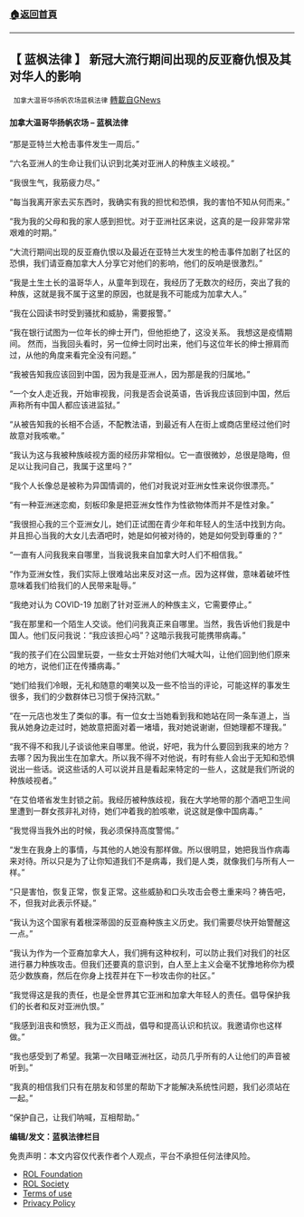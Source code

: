 ###  [:house:返回首頁](https://github.com/ourhimalayas/txt)
---


## 【 蓝枫法律 】 新冠大流行期间出现的反亚裔仇恨及其对华人的影响
` 加拿大温哥华扬帆农场蓝枫法律` [轉載自GNews](https://gnews.org/zh-hans/2332433/)

#### **加拿大温哥华扬帆农场 – 蓝枫法律**

“那是亚特兰大枪击事件发生一周后。”

“六名亚洲人的生命让我们认识到北美对亚洲人的种族主义岐视。”

“我很生气，我筋疲力尽。”

“每当我离开家去买东西时，我确实有我的担忧和恐惧，我的害怕不知从何而来。”

“我为我的父母和我的家人感到担忧。对于亚洲社区来说，这真的是一段非常非常艰难的时期。”

“大流行期间出现的反亚裔仇恨以及最近在亚特兰大发生的枪击事件加剧了社区的恐惧，我们请亚裔加拿大人分享它对他们的影响，他们的反响是很激烈。”

“我是土生土长的温哥华人，从童年到现在，我经历了无数次的经历，突出了我的种族，这就是我不属于这里的原因，也就是我不可能成为加拿大人。”

“我在公园读书时受到骚扰和威胁，需要报警。”

“我在银行试图为一位年长的绅士开门，但他拒绝了，这没关系。 我想这是疫情期间。 然而，当我回头看时，另一位绅士同时出来，他们与这位年长的绅士擦肩而过，从他的角度来看完全没有问题。”

“我被告知我应该回到中国，因为我是亚洲人，因为那是我的归属地。”

“一个女人走近我，开始审视我，问我是否会说英语，告诉我应该回到中国，然后声称所有中国人都应该进监狱。”

“从被告知我的长相不合适，不配教法语，到最近有人在街上或商店里经过他们时故意对我咳嗽。”

“我认为这与我被种族岐视方面的经历非常相似。它一直很微妙，总很是隐晦，但足以让我问自己，我属于这里吗？”

“我个人长像总是被称为异国情调的，他们对我说对亚洲女性来说你很漂亮。”

“有一种亚洲迷恋痴，刻板印象是把亚洲女性作为性欲物体而并不是性对象。”

“我很担心我的三个亚洲女儿，她们正试图在青少年和年轻人的生活中找到方向。并且担心当我的大女儿去酒吧时，她是如何被对待的，她是如何受到尊重的？”

“一直有人问我我来自哪里，当我说我来自加拿大时人们不相信我。”

“作为亚洲女性，我们实际上很难站出来反对这一点。因为这样做，意味着破坏性意味着我们给我们的人民带来耻辱。”

“我绝对认为 COVID-19 加剧了针对亚洲人的种族主义，它需要停止。”

“我在那里和一个陌生人交谈。他们问我真正来自哪里。当然，我告诉他们我是中国人。他们反问我说：“我应该担心吗”？这暗示我我可能携带病毒。”

“我的孩子们在公园里玩耍，一些女士开始对他们大喊大叫，让他们回到他们原来的地方，说他们正在传播病毒。”

“她们给我们冷眼，无礼和随意的嘲笑以及一些不恰当的评论，可能这样的事发生很多，我们的少数群体已习惯于保持沉默。”

“在一元店也发生了类似的事。有一位女士当她看到我和她站在同一条车道上，当我从她身边走过时，她故意把面对着一堵墙，我对她说谢谢，但她理都不理我。”

“我不得不和我儿子谈谈他来自哪里。他说，好吧，我为什么要回到我来的地方？去哪？因为我出生在加拿大。所以我不得不对他说，有时有些人会出于无知和恐惧说出一些话。说这些话的人可以说并且是看起来特定的一些人，这就是我们所说的种族岐视者。”

“在艾伯塔省发生封锁之前。我经历被种族歧视，我在大学地带的那个酒吧卫生间里遭到一群女孩非礼对待，她们冲着我的脸咳嗽，说这就是像中国病毒。”

“我觉得当我外出的时候，我必须保持高度警惕。”

“发生在我身上的事情，与其他的人她没有那样做。所以很明显，她把我当作病毒来对待。所以只是为了让你知道我们不是病毒，我们是人类，就像我们与所有人一样。”

“只是害怕，恢复正常，恢复正常。这些威胁和口头攻击会卷土重来吗？祷告吧，不，但我对此表示怀疑。”

“我认为这个国家有着根深蒂固的反亚裔种族主义历史。我们需要尽快开始警醒这一点。”

“我认为作为一个亚裔加拿大人，我们拥有这种权利，可以防止我们对我们的社区进行暴力种族攻击。但我们还要真的意识到，白人至上主义会毫不犹豫地称你为模范少数族裔，然后在你身上找茬并在下一秒攻击你的社区。”

“我觉得这是我的责任，也是全世界其它亚洲和加拿大年轻人的责任。倡导保护我们的长者和反对亚洲仇恨。”

“我感到沮丧和愤怒，我为正义而战，倡导和提高认识和抗议。我邀请你也这样做。”

“我也感受到了希望。我第一次目睹亚洲社区，动员几乎所有的人让他们的声音被听到。”

“我真的相信我们只有在朋友和邻里的帮助下才能解决系统性问题，我们必须站在一起。”

“保护自己，让我们呐喊，互相帮助。”

**编辑/发文：蓝枫法律栏目**

 

免责声明：本文内容仅代表作者个人观点，平台不承担任何法律风险。

- [ROL Foundation](https://rolfoundation.org/)
- [ROL Society](https://rolsociety.org/)
- [Terms of use](https://gnews.org/terms-of-use-3/)
- [Privacy Policy](https://gnews.org/privacy-policy/)
